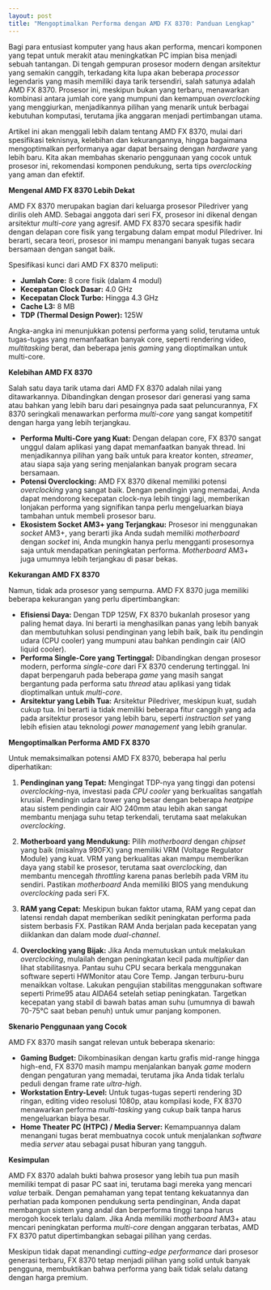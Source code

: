 ```yaml
---
layout: post
title: "Mengoptimalkan Performa dengan AMD FX 8370: Panduan Lengkap"
---
```


Bagi para entusiast komputer yang haus akan performa, mencari komponen yang tepat untuk merakit atau meningkatkan PC impian bisa menjadi sebuah tantangan. Di tengah gempuran prosesor modern dengan arsitektur yang semakin canggih, terkadang kita lupa akan beberapa *processor* legendaris yang masih memiliki daya tarik tersendiri, salah satunya adalah AMD FX 8370. Prosesor ini, meskipun bukan yang terbaru, menawarkan kombinasi antara jumlah core yang mumpuni dan kemampuan *overclocking* yang menggiurkan, menjadikannya pilihan yang menarik untuk berbagai kebutuhan komputasi, terutama jika anggaran menjadi pertimbangan utama.

Artikel ini akan menggali lebih dalam tentang AMD FX 8370, mulai dari spesifikasi teknisnya, kelebihan dan kekurangannya, hingga bagaimana mengoptimalkan performanya agar dapat bersaing dengan *hardware* yang lebih baru. Kita akan membahas skenario penggunaan yang cocok untuk prosesor ini, rekomendasi komponen pendukung, serta tips *overclocking* yang aman dan efektif.

**Mengenal AMD FX 8370 Lebih Dekat**

AMD FX 8370 merupakan bagian dari keluarga prosesor Piledriver yang dirilis oleh AMD. Sebagai anggota dari seri FX, prosesor ini dikenal dengan arsitektur *multi-core* yang agresif. AMD FX 8370 secara spesifik hadir dengan delapan core fisik yang tergabung dalam empat modul Piledriver. Ini berarti, secara teori, prosesor ini mampu menangani banyak tugas secara bersamaan dengan sangat baik.

Spesifikasi kunci dari AMD FX 8370 meliputi:

*   **Jumlah Core:** 8 core fisik (dalam 4 modul)
*   **Kecepatan Clock Dasar:** 4.0 GHz
*   **Kecepatan Clock Turbo:** Hingga 4.3 GHz
*   **Cache L3:** 8 MB
*   **TDP (Thermal Design Power):** 125W

Angka-angka ini menunjukkan potensi performa yang solid, terutama untuk tugas-tugas yang memanfaatkan banyak core, seperti rendering video, *multitasking* berat, dan beberapa jenis *gaming* yang dioptimalkan untuk multi-core.

**Kelebihan AMD FX 8370**

Salah satu daya tarik utama dari AMD FX 8370 adalah nilai yang ditawarkannya. Dibandingkan dengan prosesor dari generasi yang sama atau bahkan yang lebih baru dari pesaingnya pada saat peluncurannya, FX 8370 seringkali menawarkan performa *multi-core* yang sangat kompetitif dengan harga yang lebih terjangkau.

*   **Performa Multi-Core yang Kuat:** Dengan delapan core, FX 8370 sangat unggul dalam aplikasi yang dapat memanfaatkan banyak thread. Ini menjadikannya pilihan yang baik untuk para kreator konten, *streamer*, atau siapa saja yang sering menjalankan banyak program secara bersamaan.
*   **Potensi Overclocking:** AMD FX 8370 dikenal memiliki potensi *overclocking* yang sangat baik. Dengan pendingin yang memadai, Anda dapat mendorong kecepatan clock-nya lebih tinggi lagi, memberikan lonjakan performa yang signifikan tanpa perlu mengeluarkan biaya tambahan untuk membeli prosesor baru.
*   **Ekosistem Socket AM3+ yang Terjangkau:** Prosesor ini menggunakan *socket* AM3+, yang berarti jika Anda sudah memiliki *motherboard* dengan *socket* ini, Anda mungkin hanya perlu mengganti prosesornya saja untuk mendapatkan peningkatan performa. *Motherboard* AM3+ juga umumnya lebih terjangkau di pasar bekas.

**Kekurangan AMD FX 8370**

Namun, tidak ada prosesor yang sempurna. AMD FX 8370 juga memiliki beberapa kekurangan yang perlu dipertimbangkan:

*   **Efisiensi Daya:** Dengan TDP 125W, FX 8370 bukanlah prosesor yang paling hemat daya. Ini berarti ia menghasilkan panas yang lebih banyak dan membutuhkan solusi pendinginan yang lebih baik, baik itu pendingin udara (CPU cooler) yang mumpuni atau bahkan pendingin cair (AIO liquid cooler).
*   **Performa Single-Core yang Tertinggal:** Dibandingkan dengan prosesor modern, performa *single-core* dari FX 8370 cenderung tertinggal. Ini dapat berpengaruh pada beberapa *game* yang masih sangat bergantung pada performa satu *thread* atau aplikasi yang tidak dioptimalkan untuk *multi-core*.
*   **Arsitektur yang Lebih Tua:** Arsitektur Piledriver, meskipun kuat, sudah cukup tua. Ini berarti ia tidak memiliki beberapa fitur canggih yang ada pada arsitektur prosesor yang lebih baru, seperti *instruction set* yang lebih efisien atau teknologi *power management* yang lebih granular.

**Mengoptimalkan Performa AMD FX 8370**

Untuk memaksimalkan potensi AMD FX 8370, beberapa hal perlu diperhatikan:

1.  **Pendinginan yang Tepat:** Mengingat TDP-nya yang tinggi dan potensi *overclocking*-nya, investasi pada *CPU cooler* yang berkualitas sangatlah krusial. Pendingin udara tower yang besar dengan beberapa *heatpipe* atau sistem pendingin cair AIO 240mm atau lebih akan sangat membantu menjaga suhu tetap terkendali, terutama saat melakukan *overclocking*.

2.  **Motherboard yang Mendukung:** Pilih *motherboard* dengan *chipset* yang baik (misalnya 990FX) yang memiliki VRM (Voltage Regulator Module) yang kuat. VRM yang berkualitas akan mampu memberikan daya yang stabil ke prosesor, terutama saat *overclocking*, dan membantu mencegah *throttling* karena panas berlebih pada VRM itu sendiri. Pastikan *motherboard* Anda memiliki BIOS yang mendukung *overclocking* pada seri FX.

3.  **RAM yang Cepat:** Meskipun bukan faktor utama, RAM yang cepat dan latensi rendah dapat memberikan sedikit peningkatan performa pada sistem berbasis FX. Pastikan RAM Anda berjalan pada kecepatan yang diiklankan dan dalam mode *dual-channel*.

4.  **Overclocking yang Bijak:** Jika Anda memutuskan untuk melakukan *overclocking*, mulailah dengan peningkatan kecil pada *multiplier* dan lihat stabilitasnya. Pantau suhu CPU secara berkala menggunakan software seperti HWMonitor atau Core Temp. Jangan terburu-buru menaikkan voltase. Lakukan pengujian stabilitas menggunakan software seperti Prime95 atau AIDA64 setelah setiap peningkatan. Targetkan kecepatan yang stabil di bawah batas aman suhu (umumnya di bawah 70-75°C saat beban penuh) untuk umur panjang komponen.

**Skenario Penggunaan yang Cocok**

AMD FX 8370 masih sangat relevan untuk beberapa skenario:

*   **Gaming Budget:** Dikombinasikan dengan kartu grafis mid-range hingga high-end, FX 8370 masih mampu menjalankan banyak *game* modern dengan pengaturan yang memadai, terutama jika Anda tidak terlalu peduli dengan frame rate *ultra-high*.
*   **Workstation Entry-Level:** Untuk tugas-tugas seperti rendering 3D ringan, editing video resolusi 1080p, atau kompilasi kode, FX 8370 menawarkan performa *multi-tasking* yang cukup baik tanpa harus mengeluarkan biaya besar.
*   **Home Theater PC (HTPC) / Media Server:** Kemampuannya dalam menangani tugas berat membuatnya cocok untuk menjalankan *software* media *server* atau sebagai pusat hiburan yang tangguh.

**Kesimpulan**

AMD FX 8370 adalah bukti bahwa prosesor yang lebih tua pun masih memiliki tempat di pasar PC saat ini, terutama bagi mereka yang mencari *value* terbaik. Dengan pemahaman yang tepat tentang kekuatannya dan perhatian pada komponen pendukung serta pendinginan, Anda dapat membangun sistem yang andal dan berperforma tinggi tanpa harus merogoh kocek terlalu dalam. Jika Anda memiliki *motherboard* AM3+ atau mencari peningkatan performa *multi-core* dengan anggaran terbatas, AMD FX 8370 patut dipertimbangkan sebagai pilihan yang cerdas.

Meskipun tidak dapat menandingi *cutting-edge performance* dari prosesor generasi terbaru, FX 8370 tetap menjadi pilihan yang solid untuk banyak pengguna, membuktikan bahwa performa yang baik tidak selalu datang dengan harga premium.
